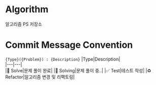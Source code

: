 # Algorithm
알고리즘 PS 저장소

# Commit Message Convention 
`{Type}({Problem}) : {Description}`
|Type|Description|  
|---|---|  
|:tada: Solve|문제 풀이 완료|
|:bookmark: Solving|문제 풀이 중..|
|:white_check_mark: Test|테스트 작성|
|:recycle: Refactor|알고리즘 변경 및 리팩토링|
